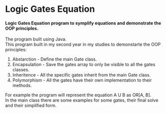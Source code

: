 # Logic Gates Equation
#### Logic Gates Equation program to symplify equations and demonstrate the OOP principles.

The program built using Java.
<br>
This program built in my second year in my studies to demonstarte the OOP principles:
1. Abstarction - Define the main Gate class.
2. Encapsulation - Save the gates array to only be visible to all the gates classes.
3. Inheritence - All the specific gates inherit from the main Gate class.
4. Polymorphism - All the gates have their own implementation to their methods.

<p>
    For example the program will represent the equation A U B as OR[A, B].
    <br>
    In the main class there are some examples for some gates, their final solve and their simplified form.
</p>
